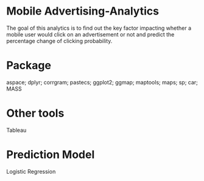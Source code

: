 # Mobile Advertising-Analytics
The goal of this analytics is to find out the key factor impacting whether a mobile user would click on an advertisement or not and predict the percentage change of clicking probability.

# Package
aspace;
dplyr;
corrgram;
pastecs;
ggplot2;
ggmap;
maptools;
maps;
sp;
car;
MASS

# Other tools
Tableau

# Prediction Model
Logistic Regression
